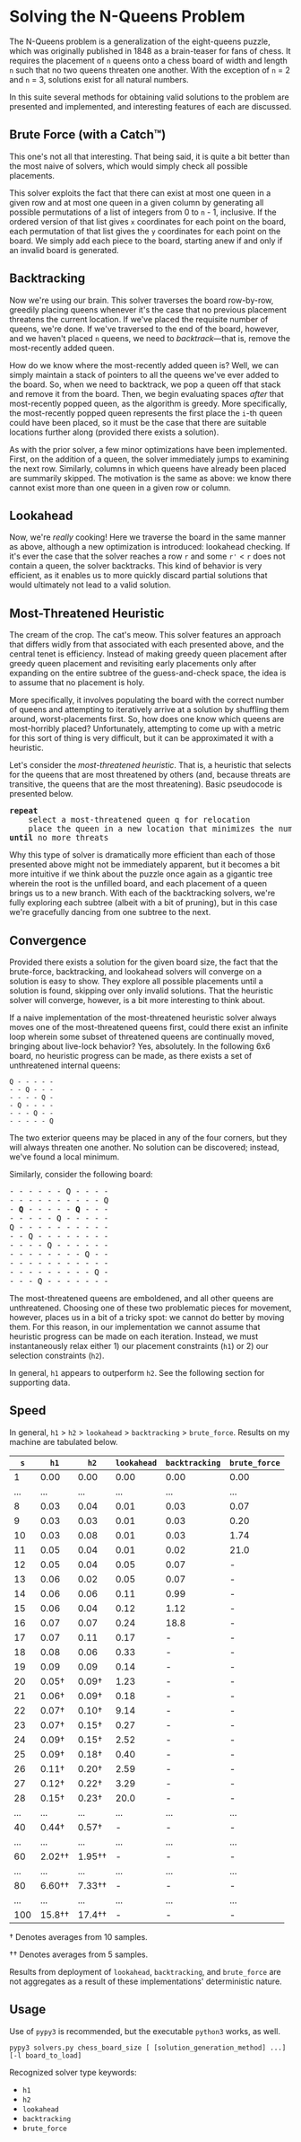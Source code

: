 # Solving the N-Queens Problem

The N-Queens problem is a generalization of the eight-queens puzzle, which was originally published in 1848 as a brain-teaser for fans of chess. It requires the placement of `n` queens onto a chess board of width and length `n` such that no two queens threaten one another. With the exception of `n` = 2 and `n` = 3, solutions exist for all natural numbers.

In this suite several methods for obtaining valid solutions to the problem are presented and implemented, and interesting features of each are discussed.

## Brute Force (with a Catch™)

This one's not all that interesting. That being said, it is quite a bit better than the most naive of solvers, which would simply check all possible placements.

This solver exploits the fact that there can exist at most one queen in a given row and at most one queen in a given column by generating all possible permutations of a list of integers from 0 to `n` - 1, inclusive. If the ordered version of that list gives `x` coordinates for each point on the board, each permutation of that list gives the `y` coordinates for each point on the board. We simply add each piece to the board, starting anew if and only if an invalid board is generated.

## Backtracking

Now we're using our brain. This solver traverses the board row-by-row, greedily placing queens whenever it's the case that no previous placement threatens the current location. If we've placed the requisite number of queens, we're done. If we've traversed to the end of the board, however, and we haven't placed `n` queens, we need to *backtrack*––that is, remove the most-recently added queen.

How do we know where the most-recently added queen is? Well, we can simply maintain a stack of pointers to all the queens we've ever added to the board. So, when we need to backtrack, we pop a queen off that stack and remove it from the board. Then, we begin evaluating spaces *after* that most-recently popped queen, as the algorithm is greedy. More specifically, the most-recently popped queen represents the first place the `i`-th queen could have been placed, so it must be the case that there are suitable locations further along (provided there exists a solution).

As with the prior solver, a few minor optimizations have been implemented. First, on the addition of a queen, the solver immediately jumps to examining the next row. Similarly, columns in which queens have already been placed are summarily skipped. The motivation is the same as above: we know there cannot exist more than one queen in a given row or column.

## Lookahead

Now, we're *really* cooking! Here we traverse the board in the same manner as above, although a new optimization is introduced: lookahead checking. If it's ever the case that the solver reaches a row `r` and some `r'` < `r` does not contain a queen, the solver backtracks. This kind of behavior is very efficient, as it enables us to more quickly discard partial solutions that would ultimately not lead to a valid solution.

## Most-Threatened Heuristic

The cream of the crop. The cat's meow. This solver features an approach that differs widly from that associated with each presented above, and the central tenet is efficiency. Instead of making greedy queen placement after greedy queen placement and revisiting early placements only after expanding on the entire subtree of the guess-and-check space, the idea is to assume that no placement is holy.

More specifically, it involves populating the board with the correct number of queens and attempting to iteratively arrive at a solution by shuffling them around, worst-placements first. So, how does one know which queens are most-horribly placed? Unfortunately, attempting to come up with a metric for this sort of thing is very difficult, but it can be approximated it with a heuristic.

Let's consider the *most-threatened heuristic*. That is, a heuristic that selects for the queens that are most threatened by others (and, because threats are transitive, the queens that are the most threatening). Basic pseudocode is presented below.

<pre>
<b>repeat</b>
	select a most-threatened queen q for relocation
	place the queen in a new location that minimizes the number of threats associated with q
<b>until</b> no more threats
</pre>

Why this type of solver is dramatically more efficient than each of those presented above might not be immediately apparent, but it becomes a bit more intuitive if we think about the puzzle once again as a gigantic tree wherein the root is the unfilled board, and each placement of a queen brings us to a new branch. With each of the backtracking solvers, we're fully exploring each subtree (albeit with a bit of pruning), but in this case we're gracefully dancing from one subtree to the next.

## Convergence

Provided there exists a solution for the given board size, the fact that the brute-force, backtracking, and lookahead solvers will converge on a solution is easy to show. They explore all possible placements until a solution is found, skipping over only invalid solutions. That the heuristic solver will converge, however, is a bit more interesting to think about.

If a naive implementation of the most-threatened heuristic solver always moves one of the most-threatened queens first, could there exist an infinite loop wherein some subset of threatened queens are continually moved, bringing about live-lock behavior? Yes, absolutely. In the following 6x6 board, no heuristic progress can be made, as there exists a set of unthreatened internal queens:

```
Q - - - - - 
- - Q - - - 
- - - - Q - 
- Q - - - - 
- - - Q - - 
- - - - - Q 
```
The two exterior queens may be placed in any of the four corners, but they will always threaten one another. No solution can be discovered; instead, we've found a local minimum.

Similarly, consider the following board:
<pre>
- - - - - - Q - - - - 
- - - - - - - - - - Q 
- <b>Q</b> - - - - - <b>Q</b> - - - 
- - - - - Q - - - - - 
Q - - - - - - - - - - 
- - Q - - - - - - - - 
- - - - Q - - - - - - 
- - - - - - - - Q - - 
- - - - - - - - - - - 
- - - - - - - - - Q - 
- - - Q - - - - - - - 
</pre>
The most-threatened queens are emboldened, and all other queens are unthreatened. Choosing one of these two problematic pieces for movement, however, places us in a bit of a tricky spot: we cannot do better by moving them. For this reason, in our implementation we cannot assume that heuristic progress can be made on each iteration. Instead, we must instantaneously relax either 1) our placement constraints (`h1`) or 2) our selection constraints (`h2`).

In general, `h1` appears to outperform `h2`. See the following section for supporting data.

## Speed

In general, `h1` > `h2` > `lookahead` > `backtracking` > `brute_force`. Results on my machine are tabulated below.

| `s` | `h1`		| `h2`		  | `lookahead` | `backtracking` | `brute_force` |
| --- | ----------- | ----------- | ----------- | -------------- | ------------- |
| 1   | 0.00		| 0.00		  | 0.00		| 0.00		     | 0.00		   	 |
| ... | ...			| ...		  | ...		  	| ...			 | ...		   	 |
| 8   | 0.03        | 0.04        | 0.01        | 0.03		   	 | 0.07		   	 |
| 9	  | 0.03        | 0.03        | 0.01        | 0.03		     | 0.20		   	 |
| 10  | 0.03        | 0.08        | 0.01        | 0.03		     | 1.74		     |
| 11  | 0.05        | 0.04        | 0.01        | 0.02		     | 21.0			 |
| 12  | 0.05        | 0.04        | 0.05        | 0.07		     | -			 |
| 13  | 0.06        | 0.02        | 0.05        | 0.07		     | -			 |
| 14  | 0.06        | 0.06        | 0.11        | 0.99		     | -			 |
| 15  | 0.06        | 0.04        | 0.12        | 1.12		     | -			 |
| 16  | 0.07        | 0.07        | 0.24        | 18.8		     | -			 |
| 17  | 0.07        | 0.11        | 0.17        | -			     | -			 |
| 18  | 0.08        | 0.06        | 0.33        | -			     | -			 |
| 19  | 0.09        | 0.09        | 0.14        | -			     | -			 |
| 20  | 0.05†	    | 0.09†	      | 1.23        | -			     | -			 |
| 21  | 0.06†	    | 0.09†	      | 0.18        | -			     | -			 |
| 22  | 0.07†	    | 0.10†	      | 9.14        | -			     | -			 |
| 23  | 0.07†	    | 0.15†	      | 0.27        | -			     | -			 |
| 24  | 0.09†	    | 0.15†	      | 2.52        | -			     | -			 |
| 25  | 0.09†	    | 0.18†	      | 0.40        | -			     | -			 |
| 26  | 0.11†	    | 0.20†	      | 2.59        | -			     | -			 |
| 27  | 0.12†	    | 0.22†	      | 3.29        | -			     | -			 |
| 28  | 0.15†	    | 0.23†	      | 20.0        | -			     | -			 |
| ... | ...			| ...		  | ...		  	| ...			 | ...		     |
| 40  | 0.44†	    | 0.57†	      | -		    | -			     | -			 |
| ... | ...			| ...		  | ...		  	| ...			 | ...		     |
| 60  | 2.02††	    | 1.95††	  | -		    | -			     | -			 |
| ... | ...			| ...		  | ...		  	| ...			 | ...		     |
| 80  | 6.60††	    | 7.33††	  | -		    | -			     | -			 |
| ... | ...			| ...		  | ...		  	| ...			 | ...		     |
| 100 | 15.8††	    | 17.4††	  | -		    | -			     | -			 |

† Denotes averages from 10 samples.

†† Denotes averages from 5 samples.

Results from deployment of `lookahead`, `backtracking`, and `brute_force` are not aggregates as a result of these implementations' deterministic nature.

## Usage
Use of `pypy3` is recommended, but the executable `python3` works, as well.
```
pypy3 solvers.py chess_board_size [ [solution_generation_method] ...] [-l board_to_load]
```
Recognized solver type keywords:
- `h1`
- `h2`
- `lookahead`
- `backtracking`
- `brute_force`
